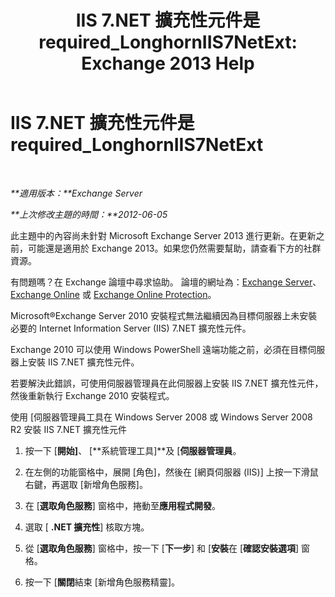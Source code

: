﻿---
title: 'IIS 7.NET 擴充性元件是 required_LonghornIIS7NetExt: Exchange 2013 Help'
TOCTitle: IIS 7.NET 擴充性元件是 required_LonghornIIS7NetExt
ms:assetid: 8b481626-b68a-4fba-b66e-a02c03856bfd
ms:mtpsurl: https://technet.microsoft.com/zh-tw/library/ms.exch.setupreadiness.longhorniis7netext(v=EXCHG.150)
ms:contentKeyID: 50473694
ms.date: 05/21/2018
mtps_version: v=EXCHG.150
ms.translationtype: MT
---

# IIS 7.NET 擴充性元件是 required\_LonghornIIS7NetExt

 

_**適用版本：**Exchange Server_

_**上次修改主題的時間：**2012-06-05_

此主題中的內容尚未針對 Microsoft Exchange Server 2013 進行更新。在更新之前，可能還是適用於 Exchange 2013。如果您仍然需要幫助，請查看下方的社群資源。

有問題嗎？在 Exchange 論壇中尋求協助。 論壇的網址為：[Exchange Server](https://go.microsoft.com/fwlink/p/?linkid=60612)、 [Exchange Online](https://go.microsoft.com/fwlink/p/?linkid=267542) 或 [Exchange Online Protection](https://go.microsoft.com/fwlink/p/?linkid=285351)。

Microsoft®Exchange Server 2010 安裝程式無法繼續因為目標伺服器上未安裝必要的 Internet Information Server (IIS) 7.NET 擴充性元件。

Exchange 2010 可以使用 Windows PowerShell 遠端功能之前，必須在目標伺服器上安裝 IIS 7.NET 擴充性元件。

若要解決此錯誤，可使用伺服器管理員在此伺服器上安裝 IIS 7.NET 擴充性元件，然後重新執行 Exchange 2010 安裝程式。

使用 \[伺服器管理員工具在 Windows Server 2008 或 Windows Server 2008 R2 安裝 IIS 7.NET 擴充性元件

1.  按一下 \[**開始\]**、 \[**系統管理工具\]**及 \[**伺服器管理員**。

2.  在左側的功能窗格中，展開 \[角色\]，然後在 \[網頁伺服器 (IIS)\] 上按一下滑鼠右鍵，再選取 \[新增角色服務\]。

3.  在 \[**選取角色服務**\] 窗格中，捲動至**應用程式開發**。

4.  選取 \[ **.NET 擴充性**\] 核取方塊。

5.  從 \[**選取角色服務**\] 窗格中，按一下 \[**下一步**\] 和 \[**安裝**在 \[**確認安裝選項**\] 窗格。

6.  按一下 \[**關閉**結束 \[新增角色服務精靈\]。

